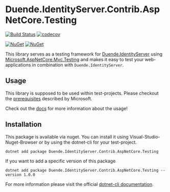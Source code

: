 # Duende.IdentityServer.Contrib.AspNetCore.Testing

[![Build Status](https://travis-ci.com/alsami/Duende.IdentityServer.Contrib.AspNetCore.Testing.svg?branch=master)](https://travis-ci.com/alsami/Duende.IdentityServer.Contrib.AspNetCore.Testing)
[![codecov](https://codecov.io/gh/alsami/Duende.IdentityServer.Contrib.AspNetCore.Testing/branch/master/graph/badge.svg)](https://codecov.io/gh/alsami/Duende.IdentityServer.Contrib.AspNetCore.Testing)

[![NuGet](https://img.shields.io/nuget/dt/Duende.IdentityServer.Contrib.AspNetCore.Testing.svg)](https://www.nuget.org/packages/Duende.IdentityServer.Contrib.AspNetCore.Testing)
[![NuGet](https://img.shields.io/nuget/vpre/Duende.IdentityServer.Contrib.AspNetCore.Testing.svg)](https://www.nuget.org/packages/Duende.IdentityServer.Contrib.AspNetCore.Testing)

This library serves as a testing framework for [Duende.IdentityServer](http://docs.identityserver.io/en/latest/) using [Microsoft.AspNetCore.Mvc.Testing](https://docs.microsoft.com/en-us/aspnet/core/test/integration-tests?view=aspnetcore-3.1) and makes it easy to test your web-applications in combination with `Duende.IdentityServer`.

## Usage

This library is supposed to be used within test-projects. Please checkout the [prerequisites](https://docs.microsoft.com/en-us/aspnet/core/test/integration-tests?view=aspnetcore-2.2#test-app-prerequisites) described by Microsoft.

Check out the [docs](docs/) for more information about the usage!

## Installation

This package is available via nuget. You can install it using Visual-Studio-Nuget-Browser or by using the dotnet-cli for your test-project.

```unspecified
dotnet add package Duende.IdentityServer.Contrib.AspNetCore.Testing
```

If you want to add a specific version of this package

```unspecified
dotnet add package Duende.IdentityServer.Contrib.AspNetCore.Testing --version 1.0.0
```

For more information please visit the official [dotnet-cli documentation](https://docs.microsoft.com/en-us/dotnet/core/tools/dotnet-add-package).